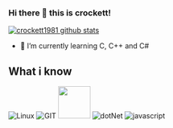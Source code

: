 ### Hi there 👋 this is crockett!
[![crockett1981 github stats](https://github-readme-stats.vercel.app/api?username=gatecol&show_icons=true&include_all_commits=true&theme=tokyonight)](https://github.com/gatecol)

- 🌱 I’m currently learning C, C++ and C#

## What i know
![Linux](https://www.vectorlogo.zone/logos/linux/linux-icon.svg)
![GIT](https://www.vectorlogo.zone/logos/git-scm/git-scm-icon.svg)
<img src="https://upload.wikimedia.org/wikipedia/commons/1/19/C_Logo.png" width="64">
![dotNet](https://www.vectorlogo.zone/logos/dotnet/dotnet-vertical.svg)
![javascript](https://www.vectorlogo.zone/logos/javascript/javascript-icon.svg)
